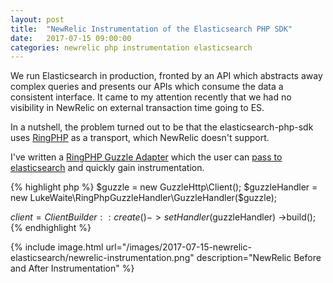 ```yaml
---
layout: post
title:  "NewRelic Instrumentation of the Elasticsearch PHP SDK"
date:   2017-07-15 09:00:00
categories: newrelic php instrumentation elasticsearch
---
```


We run Elasticsearch in production, fronted by an API which abstracts away complex queries and
presents our APIs which consume the data a consistent interface. It came to my attention
recently that we had no visibility in NewRelic on external transaction time going to ES.

In a nutshell, the problem turned out to be that the elasticsearch-php-sdk uses [RingPHP][ringphp]
as a transport, which NewRelic doesn't support.

I've written a [RingPHP Guzzle Adapter][ringphp_guzzle] which the user can
[pass to elasticsearch][elasticsearch_handler_config] and quickly gain instrumentation.

{% highlight php %}
$guzzle = new GuzzleHttp\Client();
$guzzleHandler  = new LukeWaite\RingPhpGuzzleHandler\GuzzleHandler($guzzle);

$client = ClientBuilder::create()
            ->setHandler($guzzleHandler)
            ->build();
{% endhighlight %}

{% include image.html url="/images/2017-07-15-newrelic-elasticsearch/newrelic-instrumentation.png" description="NewRelic Before and After Instrumentation" %}

[ringphp]: https://github.com/guzzle/RingPHP
[ringphp_guzzle]: https://github.com/lukewaite/ringphp-guzzle-handler
[elasticsearch_handler_config]: https://www.elastic.co/guide/en/elasticsearch/client/php-api/current/_configuration.html#_configure_the_http_handler